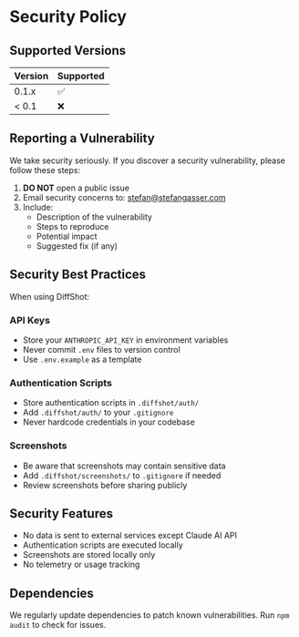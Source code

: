 # Security Policy

## Supported Versions

| Version | Supported          |
| ------- | ------------------ |
| 0.1.x   | :white_check_mark: |
| < 0.1   | :x:                |

## Reporting a Vulnerability

We take security seriously. If you discover a security vulnerability, please follow these steps:

1. **DO NOT** open a public issue
2. Email security concerns to: stefan@stefangasser.com
3. Include:
   - Description of the vulnerability
   - Steps to reproduce
   - Potential impact
   - Suggested fix (if any)

## Security Best Practices

When using DiffShot:

### API Keys
- Store your `ANTHROPIC_API_KEY` in environment variables
- Never commit `.env` files to version control
- Use `.env.example` as a template

### Authentication Scripts
- Store authentication scripts in `.diffshot/auth/` 
- Add `.diffshot/auth/` to your `.gitignore`
- Never hardcode credentials in your codebase

### Screenshots
- Be aware that screenshots may contain sensitive data
- Add `.diffshot/screenshots/` to `.gitignore` if needed
- Review screenshots before sharing publicly

## Security Features

- No data is sent to external services except Claude AI API
- Authentication scripts are executed locally
- Screenshots are stored locally only
- No telemetry or usage tracking

## Dependencies

We regularly update dependencies to patch known vulnerabilities. Run `npm audit` to check for issues.